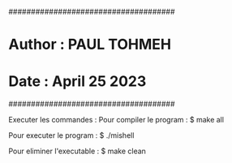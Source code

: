 #####################################
#	Author : PAUL TOHMEH
#	Date : April 25 2023
#####################################

Executer les commandes : 
Pour compiler le program :
$ make all

Pour executer le program :
$ ./mishell

Pour eliminer l'executable :
$ make clean

